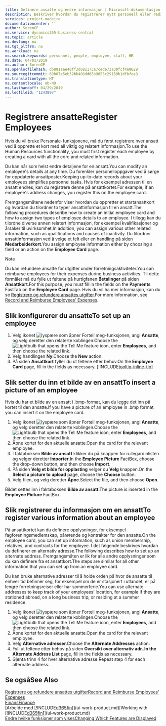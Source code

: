 ```yaml
---
title: Definere ansatte og endre informasjon | Microsoft-dokumentasjon
description: Beskriver hvordan du registrerer nytt personell eller redigerer informasjon om eksisterende ansatte.
services: project-madeira
documentationcenter: ''
author: SorenGP
ms.service: dynamics365-business-central
ms.topic: article
ms.devlang: na
ms.tgt_pltfrm: na
ms.workload: na
ms.search.keywords: personnel, people, employee, staff, HR
ms.date: 04/01/2019
ms.author: SorenGP
ms.openlocfilehash: db891aae40ff3d681173a7ced673a30fcf4e0629
ms.sourcegitcommit: 60b87e5eb32bb408dd65b9855c29159b1dfbfca8
ms.translationtype: HT
ms.contentlocale: nb-NO
ms.lasthandoff: 04/29/2019
ms.locfileid: "1243897"
---
```

# <a name="register-employees"></a><span data-ttu-id="a79e7-103">Registrere ansatte</span><span class="sxs-lookup"><span data-stu-id="a79e7-103">Register Employees</span></span>
<span data-ttu-id="a79e7-104">Hvis du vil bruke Personale-funksjonene, må du først registrere hver ansatt ved å opprette et kort med all viktig og relatert informasjon.</span><span class="sxs-lookup"><span data-stu-id="a79e7-104">To use the Human Resources functionality, you must first register each employee by creating a card with all the core and related information.</span></span>

<span data-ttu-id="a79e7-105">Du kan når som helst endre detaljene for en ansatt.</span><span class="sxs-lookup"><span data-stu-id="a79e7-105">You can modify an employee's details at any time.</span></span> <span data-ttu-id="a79e7-106">Du forenkler personelloppgaver ved å sørge for oppdaterte ansattposter.</span><span class="sxs-lookup"><span data-stu-id="a79e7-106">Keeping up-to-date records about your employees simplifies personnel tasks.</span></span> <span data-ttu-id="a79e7-107">Hvis for eksempel adressen til en ansatt endres, kan du registrere denne på ansattkortet.</span><span class="sxs-lookup"><span data-stu-id="a79e7-107">For example, if an employee's address changes, you register this on the employee card.</span></span>

<span data-ttu-id="a79e7-108">Fremgangsmåtene nedenfor viser hvordan du oppretter et startansattkort og hvordan du tilordner to typer ansattinformasjon til en ansatt.</span><span class="sxs-lookup"><span data-stu-id="a79e7-108">The following procedures describe how to create an initial employee card and how to assign two types of employee details to an employee.</span></span> <span data-ttu-id="a79e7-109">I tillegg kan du tilordne diverse annen relatert informasjon, for eksempel kvalifikasjoner og årsaker til uvirksomhet.</span><span class="sxs-lookup"><span data-stu-id="a79e7-109">In addition, you can assign various other related information, such as qualifications and causes of inactivity.</span></span> <span data-ttu-id="a79e7-110">Du tilordner ansattinformasjon ved å velge et felt eller en handling på siden **Medarbeiderkort**.</span><span class="sxs-lookup"><span data-stu-id="a79e7-110">You assign employee information either by choosing a field or an action on the **Employee Card** page.</span></span>

> [!NOTE]  
> <span data-ttu-id="a79e7-111">Du kan refundere ansatte for utgifter under forretningsaktiviteter.</span><span class="sxs-lookup"><span data-stu-id="a79e7-111">You can reimburse employees for their expenses during business activities.</span></span> <span data-ttu-id="a79e7-112">Til dette formålet må du fylle ut feltene på hurtigfanen **Betalinger** på siden **Ansattkort**.</span><span class="sxs-lookup"><span data-stu-id="a79e7-112">For this purpose, you must fill in the fields on the **Payments** FastTab on the **Employee Card** page.</span></span> <span data-ttu-id="a79e7-113">Hvis du vil ha mer informasjon, kan du se [Registrere og refundere ansattes utgifter](finance-how-record-reimburse-employee-expenses.md).</span><span class="sxs-lookup"><span data-stu-id="a79e7-113">For more information, see [Record and Reimburse Employees' Expenses](finance-how-record-reimburse-employee-expenses.md).</span></span>

## <a name="to-set-up-an-employee"></a><span data-ttu-id="a79e7-114">Slik konfigurerer du ansatte</span><span class="sxs-lookup"><span data-stu-id="a79e7-114">To set up an employee</span></span>
1. <span data-ttu-id="a79e7-115">Velg ikonet ![lyspære som åpner Fortell meg-funksjonen](media/ui-search/search_small.png "Fortell hva du vil gjøre"), angi **Ansatte**, og velg deretter den relaterte koblingen.</span><span class="sxs-lookup"><span data-stu-id="a79e7-115">Choose the ![Lightbulb that opens the Tell Me feature](media/ui-search/search_small.png "Tell me what you want to do") icon, enter **Employees**, and then choose the related link.</span></span>
2. <span data-ttu-id="a79e7-116">Velg handlingen **Ny**.</span><span class="sxs-lookup"><span data-stu-id="a79e7-116">Choose the **New** action.</span></span>
3. <span data-ttu-id="a79e7-117">På siden **Ansattkort** fyller du ut feltene etter behov.</span><span class="sxs-lookup"><span data-stu-id="a79e7-117">On the **Employee Card** page, fill in the fields as necessary.</span></span> [!INCLUDE[tooltip-inline-tip](includes/tooltip-inline-tip_md.md)]

## <a name="to-insert-a-picture-of-an-employee"></a><span data-ttu-id="a79e7-118">Slik setter du inn et bilde av en ansatt</span><span class="sxs-lookup"><span data-stu-id="a79e7-118">To insert a picture of an employee</span></span>
<span data-ttu-id="a79e7-119">Hvis du har et bilde av en ansatt i .bmp-format, kan du legge det inn på kortet til den ansatte.</span><span class="sxs-lookup"><span data-stu-id="a79e7-119">If you have a picture of an employee in .bmp format, you can insert it on the employee card.</span></span>

1. <span data-ttu-id="a79e7-120">Velg ikonet ![lyspære som åpner Fortell meg-funksjonen](media/ui-search/search_small.png "Fortell hva du vil gjøre"), angi **Ansatte**, og velg deretter den relaterte koblingen.</span><span class="sxs-lookup"><span data-stu-id="a79e7-120">Choose the ![Lightbulb that opens the Tell Me feature](media/ui-search/search_small.png "Tell me what you want to do") icon, enter **Employees**, and then choose the related link.</span></span>
2. <span data-ttu-id="a79e7-121">Åpne kortet for den aktuelle ansatte.</span><span class="sxs-lookup"><span data-stu-id="a79e7-121">Open the card for the relevant employee.</span></span>
3. <span data-ttu-id="a79e7-122">I faktaboksen **Bilde av ansatt** klikker du på knappen for rullegardinlisten og velger deretter **Importer**.</span><span class="sxs-lookup"><span data-stu-id="a79e7-122">In the **Employee Picture** FactBox, choose the drop-down button, and then choose **Import**.</span></span>
4. <span data-ttu-id="a79e7-123">På siden **Velg et bilde for opplasting** velger du **Velg** knappen.</span><span class="sxs-lookup"><span data-stu-id="a79e7-123">On the **Select a picture to upload** page, choose the **Choose** button.</span></span>
5. <span data-ttu-id="a79e7-124">Velg filen, og velg deretter **Åpne**.</span><span class="sxs-lookup"><span data-stu-id="a79e7-124">Select the file, and then choose **Open**.</span></span>

<span data-ttu-id="a79e7-125">Bildet settes inn i faktaboksen **Bilde av ansatt**.</span><span class="sxs-lookup"><span data-stu-id="a79e7-125">The picture is inserted in the **Employee Picture** FactBox.</span></span>

## <a name="to-register-various-information-about-an-employee"></a><span data-ttu-id="a79e7-126">Slik registrerer du informasjon om en ansatt</span><span class="sxs-lookup"><span data-stu-id="a79e7-126">To register various information about an employee</span></span>
<span data-ttu-id="a79e7-127">På ansattkortet kan du definere opplysninger, for eksempel fagforeningsmedlemskap, pårørende og kontrakter for den ansatte.</span><span class="sxs-lookup"><span data-stu-id="a79e7-127">On the employee card, you can set up information, such as union membership, relatives, and contracts for the employee.</span></span> <span data-ttu-id="a79e7-128">I det følgende beskrives hvordan du definerer en alternativ adresse.</span><span class="sxs-lookup"><span data-stu-id="a79e7-128">The following describes how to set up an alternate address.</span></span> <span data-ttu-id="a79e7-129">Fremgangsmåten er lik for alle andre opplysninger som du kan definere fra et ansattkort.</span><span class="sxs-lookup"><span data-stu-id="a79e7-129">The steps are similar for all other information that you can set up from an employee card.</span></span>

<span data-ttu-id="a79e7-130">Du kan bruke alternative adresser til å holde orden på hvor de ansatte til enhver tid befinner seg, for eksempel om de er stasjonert i utlandet, er på lengre forretningsreiser eller har sommerferie.</span><span class="sxs-lookup"><span data-stu-id="a79e7-130">You can use alternate addresses to keep track of your employees’ location, for example if they are stationed abroad, on a long business trip, or residing at a summer residence.</span></span>

1. <span data-ttu-id="a79e7-131">Velg ikonet ![lyspære som åpner Fortell meg-funksjonen](media/ui-search/search_small.png "Fortell hva du vil gjøre"), angi **Ansatte**, og velg deretter den relaterte koblingen.</span><span class="sxs-lookup"><span data-stu-id="a79e7-131">Choose the ![Lightbulb that opens the Tell Me feature](media/ui-search/search_small.png "Tell me what you want to do") icon, enter **Employees**, and then choose the related link.</span></span>
2. <span data-ttu-id="a79e7-132">Åpne kortet for den aktuelle ansatte.</span><span class="sxs-lookup"><span data-stu-id="a79e7-132">Open the card for the relevant employee.</span></span>
3. <span data-ttu-id="a79e7-133">Velg **Alternative adresser**.</span><span class="sxs-lookup"><span data-stu-id="a79e7-133">Choose the **Alternate Addresses** action.</span></span>
4. <span data-ttu-id="a79e7-134">Fyll ut feltene etter behov på siden **Oversikt over alternativ adr.**.</span><span class="sxs-lookup"><span data-stu-id="a79e7-134">**In the Alternate Address List** page, fill in the fields as necessary.</span></span>
5. <span data-ttu-id="a79e7-135">Gjenta trinn 4 for hver alternative adresse.</span><span class="sxs-lookup"><span data-stu-id="a79e7-135">Repeat step 4 for each alternate address.</span></span>

## <a name="see-also"></a><span data-ttu-id="a79e7-136">Se også</span><span class="sxs-lookup"><span data-stu-id="a79e7-136">See Also</span></span>
[<span data-ttu-id="a79e7-137">Registrere og refundere ansattes utgifter</span><span class="sxs-lookup"><span data-stu-id="a79e7-137">Record and Reimburse Employees' Expenses</span></span>](finance-how-record-reimburse-employee-expenses.md)  
[<span data-ttu-id="a79e7-138">Finans</span><span class="sxs-lookup"><span data-stu-id="a79e7-138">Finance</span></span>](finance.md)  
<span data-ttu-id="a79e7-139">[Arbeide med [!INCLUDE[d365fin](includes/d365fin_md.md)]](ui-work-product.md)</span><span class="sxs-lookup"><span data-stu-id="a79e7-139">[Working with [!INCLUDE[d365fin](includes/d365fin_md.md)]](ui-work-product.md)</span></span>  
[<span data-ttu-id="a79e7-140">Endre hvilke funksjoner som vises</span><span class="sxs-lookup"><span data-stu-id="a79e7-140">Changing Which Features are Displayed</span></span>](ui-experiences.md)
